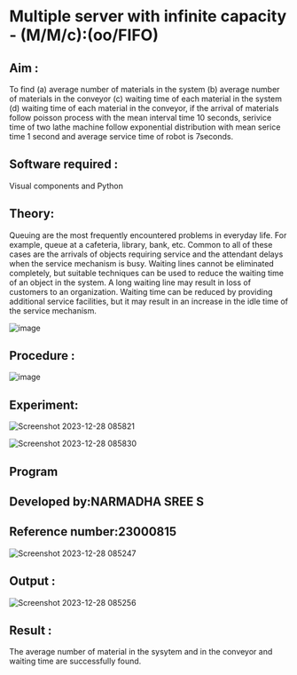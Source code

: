 # Multiple server with infinite capacity - (M/M/c):(oo/FIFO)
## Aim :
To find (a) average number of materials in the system (b) average number of materials in the conveyor (c) waiting time of each material in the system (d) waiting time of each material in the conveyor, if the arrival  of materials follow poisson process with the mean interval time 10 seconds, serivice time of two lathe machine follow exponential distribution with mean serice time 1 second and average service time of robot is 7seconds.

## Software required :
Visual components and Python

## Theory:
Queuing are the most frequently encountered problems in everyday life. For example, queue at a cafeteria, library, bank, etc. Common to all of these cases are the arrivals of objects requiring service and the attendant delays when the service mechanism is busy. Waiting lines cannot be eliminated completely, but suitable techniques can be used to reduce the waiting time of an object in the system. A long waiting line may result in loss of customers to an organization. Waiting time can be reduced by providing additional service facilities, but it may result in an increase in the idle time of the service mechanism.

![image](https://user-images.githubusercontent.com/103921593/203238035-1c8109bc-cbf2-4c77-baea-c5b682a752ef.png)

## Procedure :

![image](https://user-images.githubusercontent.com/103921593/203238265-176740b0-eae2-4772-90be-5449869ac9b0.png)




## Experiment:
![Screenshot 2023-12-28 085821](https://github.com/Narmadhasree48/Muttiple-capacity-with-infinite-capacity/assets/144979451/d6eefe2d-cce0-44b6-91a1-4d9913840b6c)

![Screenshot 2023-12-28 085830](https://github.com/Narmadhasree48/Muttiple-capacity-with-infinite-capacity/assets/144979451/f96696f8-7ae8-4266-b19d-6b2e90fad208)

## Program
## Developed by:NARMADHA SREE S
## Reference number:23000815
![Screenshot 2023-12-28 085247](https://github.com/Narmadhasree48/Muttiple-capacity-with-infinite-capacity/assets/144979451/3f0bef3e-6c09-4c70-99ef-5243ebf5e6c5)


## Output :
![Screenshot 2023-12-28 085256](https://github.com/Narmadhasree48/Muttiple-capacity-with-infinite-capacity/assets/144979451/52b51779-b6f2-43d5-881a-153c63e7edd0)

## Result : 
The average number of material in the sysytem and in the conveyor and waiting time are successfully found.
